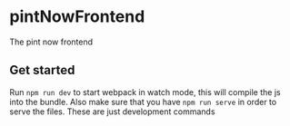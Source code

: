 # pintNowFrontend
The pint now frontend

## Get started

Run `npm run dev` to start webpack in watch mode, this will compile the js into the bundle. Also make sure that you have `npm run serve` in order to serve the files. These are just development commands